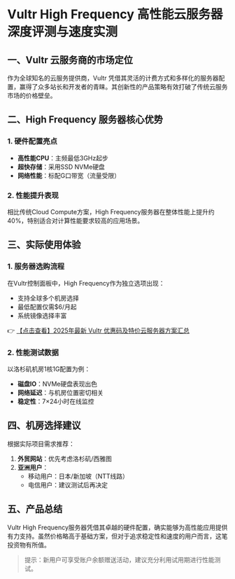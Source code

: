 # Vultr High Frequency 高性能云服务器深度评测与速度实测

## 一、Vultr 云服务商的市场定位

作为全球知名的云服务提供商，Vultr 凭借其灵活的计费方式和多样化的服务器配置，赢得了众多站长和开发者的青睐。其创新性的产品策略有效打破了传统云服务市场的价格壁垒。

## 二、High Frequency 服务器核心优势

### 1. 硬件配置亮点
- **高性能CPU**：主频最低3GHz起步
- **超快存储**：采用SSD NVMe硬盘
- **网络性能**：标配G口带宽（流量受限）

### 2. 性能提升表现
相比传统Cloud Compute方案，High Frequency服务器在整体性能上提升约40%，特别适合对计算性能要求较高的应用场景。

## 三、实际使用体验

### 1. 服务器选购流程
在Vultr控制面板中，High Frequency作为独立选项出现：
- 支持全球多个机房选择
- 最低配置仅需$6/月起
- 系统镜像选择丰富

👉 [【点击查看】2025年最新 Vultr 优惠码及特价云服务器方案汇总](https://bit.ly/VuLtr)

### 2. 性能测试数据
以洛杉矶机房1核1G配置为例：
- **磁盘IO**：NVMe硬盘表现出色
- **网络延迟**：与机房位置密切相关
- **稳定性**：7×24小时在线监控

## 四、机房选择建议

根据实际项目需求推荐：
1. **外贸网站**：优先考虑洛杉矶/西雅图
2. **亚洲用户**：
   - 移动用户：日本/新加坡（NTT线路）
   - 电信用户：建议测试后再决定

## 五、产品总结

Vultr High Frequency服务器凭借其卓越的硬件配置，确实能够为高性能应用提供有力支持。虽然价格略高于基础方案，但对于追求稳定性和速度的用户而言，这笔投资物有所值。

> 提示：新用户可享受账户余额赠送活动，建议充分利用试用期进行性能测试。